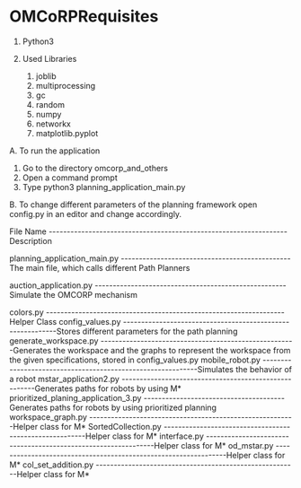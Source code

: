 # OMCoRPRequisites

1.	Python3
2.	Used Libraries
	
    1. joblib 
    2. multiprocessing 
    3. gc 
    4. random 
    5. numpy 
    6. networkx 
    7. matplotlib.pyplot  


A. To run the application

1. Go to the directory omcorp_and_others
2. Open a command prompt
3. Type python3 planning_application_main.py 


B. To change different parameters of the planning framework open config.py  in an editor and change accordingly. 

File Name ------------------------------------------------------------------Description

planning_application_main.py -----------------------------------------------The main file, which calls different Path Planners 

auction_application.py -----------------------------------------------------Simulate the OMCORP mechanism 

colors.py ------------------------------------------------------------------Helper Class
config_values.py -----------------------------------------------------------Stores different parameters for the path planning
generate_workspace.py ------------------------------------------------------Generates the workspace and the graphs to represent the workspace from                                                                                             the given specifications, stored in config_values.py
mobile_robot.py ------------------------------------------------------------Simulates the behavior of a robot
mstar_application2.py ------------------------------------------------------Generates paths for robots by using M*
prioritized_planing_application_3.py ---------------------------------------Generates paths for robots by using prioritized planning
workspace_graph.py ---------------------------------------------------------Helper class for M*
SortedCollection.py --------------------------------------------------------Helper class for M*
interface.py ---------------------------------------------------------------Helper class for M*
od_mstar.py ----------------------------------------------------------------Helper class for M*
col_set_addition.py --------------------------------------------------------Helper class for M*

